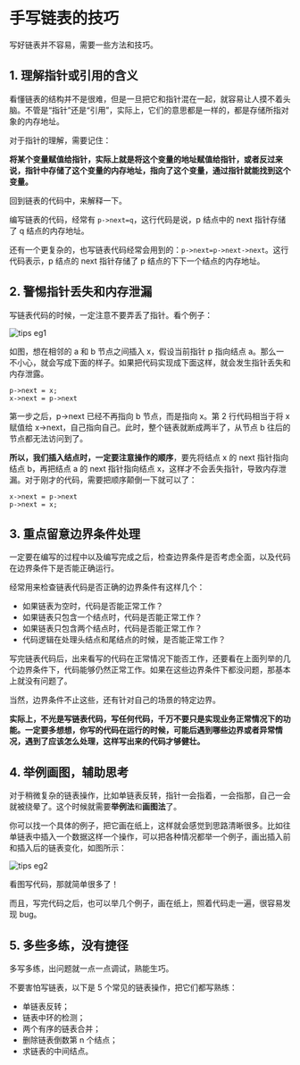 # 手写链表的技巧

写好链表并不容易，需要一些方法和技巧。

## 1. 理解指针或引用的含义

看懂链表的结构并不是很难，但是一旦把它和指针混在一起，就容易让人摸不着头脑。不管是“指针”还是“引用”，实际上，它们的意思都是一样的，都是存储所指对象的内存地址。

对于指针的理解，需要记住：

**将某个变量赋值给指针，实际上就是将这个变量的地址赋值给指针，或者反过来说，指针中存储了这个变量的内存地址，指向了这个变量，通过指针就能找到这个变量。**

回到链表的代码中，来解释一下。

编写链表的代码，经常有 `p->next=q`，这行代码是说，p 结点中的 next 指针存储了 q 结点的内存地址。

还有一个更复杂的，也写链表代码经常会用到的：`p->next=p->next->next`。这行代码表示，p 结点的 next 指针存储了 p 结点的下下一个结点的内存地址。


## 2. 警惕指针丢失和内存泄漏

写链表代码的时候，一定注意不要弄丢了指针。看个例子：

![tips eg1](../../.vuepress/public/assets/dataStructure-linked-tips-eg1.png)

如图，想在相邻的 a 和 b 节点之间插入 x，假设当前指针 p 指向结点 a。那么一不小心，就会写成下面的样子。如果把代码实现成下面这样，就会发生指针丢失和内存泄露。

```
p->next = x;
x->next = p->next
```

第一步之后，p->next 已经不再指向 b 节点，而是指向 x。第 2 行代码相当于将 x 赋值给 x->next，自己指向自己。此时，整个链表就断成两半了，从节点 b 往后的节点都无法访问到了。

**所以，我们插入结点时，一定要注意操作的顺序**，要先将结点 x 的 next 指针指向结点 b，再把结点 a 的 next 指针指向结点 x，这样才不会丢失指针，导致内存泄漏。对于刚才的代码，需要把顺序颠倒一下就可以了：

```
x->next = p->next
p->next = x;
```

## 3. 重点留意边界条件处理

一定要在编写的过程中以及编写完成之后，检查边界条件是否考虑全面，以及代码在边界条件下是否能正确运行。

经常用来检查链表代码是否正确的边界条件有这样几个：

- 如果链表为空时，代码是否能正常工作？
- 如果链表只包含一个结点时，代码是否能正常工作？
- 如果链表只包含两个结点时，代码是否能正常工作？
- 代码逻辑在处理头结点和尾结点的时候，是否能正常工作？

写完链表代码后，出来看写的代码在正常情况下能否工作，还要看在上面列举的几个边界条件下，代码能够仍然正常工作。如果在这些边界条件下都没问题，那基本上就没有问题了。

当然，边界条件不止这些，还有针对自己的场景的特定边界。

**实际上，不光是写链表代码，写任何代码，千万不要只是实现业务正常情况下的功能。一定要多想想，你写的代码在运行的时候，可能后遇到哪些边界或者异常情况，遇到了应该怎么处理，这样写出来的代码才够健壮。**

## 4. 举例画图，辅助思考

对于稍微复杂的链表操作，比如单链表反转，指针一会指着，一会指那，自己一会就被绕晕了。这个时候就需要**举例法**和**画图法**了。

你可以找一个具体的例子，把它画在纸上，这样就会感觉到思路清晰很多。比如往单链表中插入一个数据这样一个操作，可以把各种情况都举一个例子，画出插入前和插入后的链表变化，如图所示：

![tips eg2](../../.vuepress/public/assets/dataStructure-linked-tips-eg2.png)

看图写代码，那就简单很多了！

而且，写完代码之后，也可以举几个例子，画在纸上，照着代码走一遍，很容易发现 bug。

## 5. 多些多练，没有捷径

多写多练，出问题就一点一点调试，熟能生巧。

不要害怕写链表，以下是 5 个常见的链表操作，把它们都写熟练：

- 单链表反转；
- 链表中环的检测；
- 两个有序的链表合并；
- 删除链表倒数第 n 个结点；
- 求链表的中间结点。